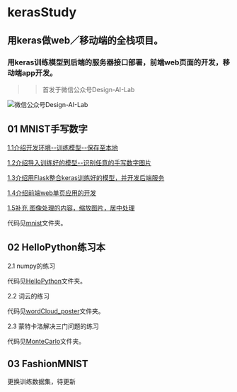 # kerasStudy
## 用keras做web／移动端的全栈项目。

### 用keras训练模型到后端的服务器接口部署，前端web页面的开发，移动端app开发。

>> 首发于微信公众号Design-AI-Lab

![微信公众号Design-AI-Lab](https://mmbiz.qpic.cn/mmbiz_png/pMDHibpHlCGaANvNXEE6bhHI83Mdb3uyicicqIQwibe09hWfs7dbyl4aGRCSia9Dj9l0TPDdMOyRZsBIVLFB8mWiaDXg/640?wx_fmt=png&tp=webp&wxfrom=5&wx_lazy=1)

## 01 MNIST手写数字
   
[1.1介绍开发环境--训练模型--保存至本地](http://mp.weixin.qq.com/s/Ipyu8uZN_WMXzOAYE162ug)
   
[1.2介绍导入训练好的模型--识别任意的手写数字图片](http://mp.weixin.qq.com/s/MZLViUfKdeaFi1Xxc69_SQ)

[1.3介绍用Flask整合keras训练好的模型，并开发后端服务](http://mp.weixin.qq.com/s/cVDArkpH6hBGtOOuNWgOYg)

[1.4介绍前端web单页应用的开发](http://mp.weixin.qq.com/s/-WUTmflwMwDzgj2FAChsAA)

[1.5补充 图像处理的内容，缩放图片，居中处理](http://mp.weixin.qq.com/s/u-VBRkjfMPrQ6XfM1aFs9w)

代码见[mnist](/mnist/)文件夹。


## 02 HelloPython练习本
2.1 numpy的练习

代码见[HelloPython](/HelloPython/)文件夹。

2.2 词云的练习

代码见[wordCloud_poster](/HelloPython/)文件夹。

2.3 蒙特卡洛解决三门问题的练习

代码见[MonteCarlo](/HelloPython/)文件夹。

## 03 FashionMNIST

更换训练数据集，待更新
